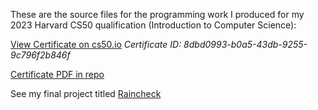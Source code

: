 These are the source files for the programming work I produced for my 2023 Harvard CS50 qualification (Introduction to Computer Science):

[View Certificate on cs50.io](https://certificates.cs50.io/8dbd0993-b0a5-43db-9255-9c796f2b846f.pdf?size=letter)
*Certificate ID: 8dbd0993-b0a5-43db-9255-9c796f2b846f*

[Certificate PDF in repo](CS50-Certificate-Stuart-Harris.pdf)

See my final project titled [Raincheck](project/raincheck/README.md)

